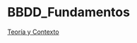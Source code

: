 # BBDD_Fundamentos

[Teoría y Contexto](https://www.notion.so/german-salina/Fundamentos-de-BBDD-7212e22bf1be42bdb18c562bbd298Instalaci%C3%B3n%20local%20de%20un%20RDBMS%20(Windows)d0)
